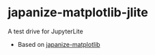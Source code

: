 # japanize-matplotlib-jlite
A test drive for JupyterLite

* Based on [japanize-matplotlib](https://github.com/uehara1414/japanize-matplotlib)
